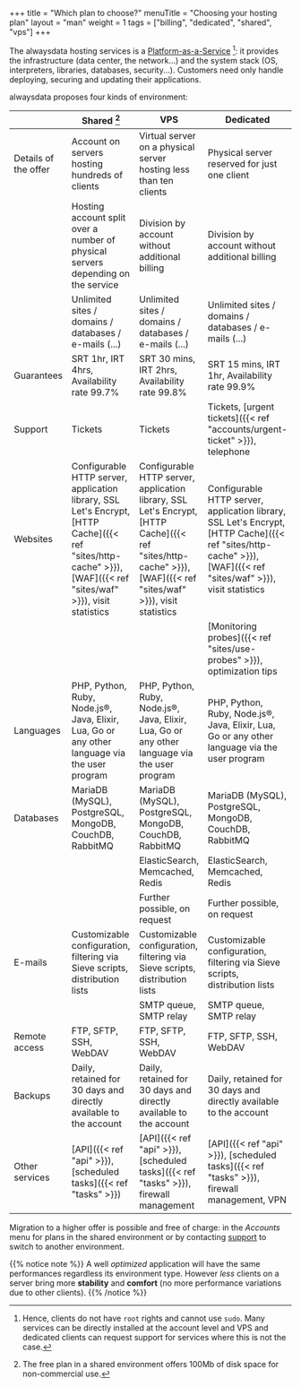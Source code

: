 +++
title = "Which plan to choose?"
menuTitle = "Choosing your hosting plan"
layout = "man"
weight = 1
tags = ["billing", "dedicated", "shared", "vps"]
+++

The alwaysdata hosting services is a [Platform-as-a-Service](https://en.wikipedia.org/wiki/Platform_as_a_service) [^1]: it provides the infrastructure (data center, the network...) and the system stack (OS, interpreters, libraries, databases, security...). Customers need only handle deploying, securing and updating their applications.

alwaysdata proposes four kinds of environment:

||Shared [^2]|VPS|Dedicated|Gold|
|--- |--- |--- |--- |--- |
|Details of the offer|Account on servers hosting hundreds of clients|Virtual server on a physical server hosting less than ten clients|Physical server reserved for just one client|Physical server reserved for one redundant client in another datacenter|
||Hosting account split over a number of physical servers depending on the service|Division by account without additional billing|Division by account without additional billing|Division by account without additional billing|
||Unlimited sites / domains / databases / e-mails (...)|Unlimited sites / domains / databases / e-mails (...)|Unlimited sites / domains / databases / e-mails (...)|Unlimited sites / domains / databases / e-mails (...)|
|Guarantees|SRT 1hr, IRT 4hrs, Availability rate 99.7%|SRT 30 mins, IRT 2hrs, Availability rate 99.8%|SRT 15 mins, IRT 1hr, Availability rate 99.9%|SRT 15 mins, IRT 1hr, Availability rate 99.99%|
|Support|Tickets|Tickets|Tickets, [urgent tickets]({{< ref "accounts/urgent-ticket" >}}), telephone|Tickets, [urgent tickets]({{< ref "accounts/urgent-ticket" >}}), telephone|
|Websites|Configurable HTTP server, application library, SSL Let's Encrypt, [HTTP Cache]({{< ref "sites/http-cache" >}}), [WAF]({{< ref "sites/waf" >}}), visit statistics|Configurable HTTP server, application library, SSL Let's Encrypt, [HTTP Cache]({{< ref "sites/http-cache" >}}), [WAF]({{< ref "sites/waf" >}}), visit statistics|Configurable HTTP server, application library, SSL Let's Encrypt, [HTTP Cache]({{< ref "sites/http-cache" >}}), [WAF]({{< ref "sites/waf" >}}), visit statistics|Configurable HTTP server, application library, SSL Let's Encrypt, [HTTP Cache]({{< ref "sites/http-cache" >}}), [WAF]({{< ref "sites/waf" >}}), visit statistics|
||||[Monitoring probes]({{< ref "sites/use-probes" >}}), optimization tips|[Monitoring probes]({{< ref "sites/use-probes" >}}), optimization tips|
|Languages|PHP, Python, Ruby, Node.js®, Java, Elixir, Lua, Go or any other language via the user program|PHP, Python, Ruby, Node.js®, Java, Elixir, Lua, Go or any other language via the user program|PHP, Python, Ruby, Node.js®, Java, Elixir, Lua, Go or any other language via the user program|PHP, Python, Ruby, Node.js®, Java, Elixir, Lua, Go or any other language via the user program|
|Databases|MariaDB (MySQL), PostgreSQL, MongoDB, CouchDB, RabbitMQ|MariaDB (MySQL), PostgreSQL, MongoDB, CouchDB, RabbitMQ|MariaDB (MySQL), PostgreSQL, MongoDB, CouchDB, RabbitMQ|MariaDB (MySQL), PostgreSQL, MongoDB, CouchDB, RabbitMQ|
|||ElasticSearch, Memcached, Redis|ElasticSearch, Memcached, Redis|ElasticSearch, Memcached, Redis|
|||Further possible, on request|Further possible, on request|Further possible, on request|
|E-mails|Customizable configuration, filtering via Sieve scripts, distribution lists|Customizable configuration, filtering via Sieve scripts, distribution lists|Customizable configuration, filtering via Sieve scripts, distribution lists|Customizable configuration, filtering via Sieve scripts, distribution lists|
|||SMTP queue, SMTP relay|SMTP queue, SMTP relay|SMTP queue, SMTP relay|
|Remote access|FTP, SFTP, SSH, WebDAV|FTP, SFTP, SSH, WebDAV|FTP, SFTP, SSH, WebDAV|FTP, SFTP, SSH, WebDAV|
|Backups|Daily, retained for 30 days and directly available to the account|Daily, retained for 30 days and directly available to the account|Daily, retained for 30 days and directly available to the account|Daily, retained for 30 days and directly available to the account|
|Other services|[API]({{< ref "api" >}}), [scheduled tasks]({{< ref "tasks" >}})|[API]({{< ref "api" >}}), [scheduled tasks]({{< ref "tasks" >}}), firewall management|[API]({{< ref "api" >}}), [scheduled tasks]({{< ref "tasks" >}}), firewall management, VPN|[API]({{< ref "api" >}}), [scheduled tasks]({{< ref "tasks" >}}), firewall management, VPN|

Migration to a higher offer is possible and free of charge: in the _Accounts_ menu for plans in the shared environment or by contacting [support](https://admin.alwaysdata.com/support/add/) to switch to another environment.

{{% notice note %}}
A well _optimized_ application will have the same performances regardless its environment type. However _less_ clients on a server bring more **stability** and **comfort** (no more performance variations due to other clients).
{{% /notice %}}

[^1]: Hence, clients do not have `root` rights and cannot use `sudo`. Many services can be directly installed at the account level and VPS and dedicated clients can request support for services where this is not the case.
[^2]: The free plan in a shared environment offers 100Mb of disk space for non-commercial use.
